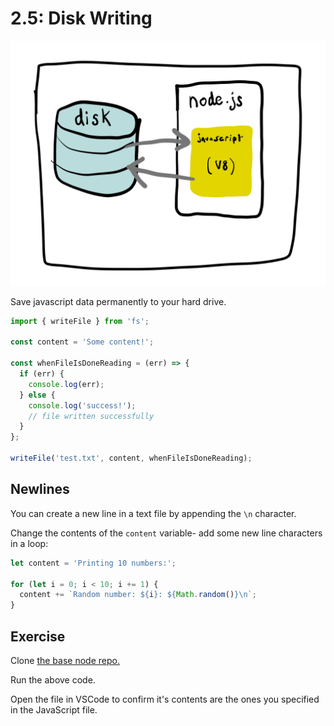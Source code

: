 # 2.5: Disk Writing

![](../.gitbook/assets/disk-node.jpg)

Save javascript data permanently to your hard drive.

```javascript
import { writeFile } from 'fs';

const content = 'Some content!';

const whenFileIsDoneReading = (err) => {
  if (err) {
    console.log(err);
  } else {
    console.log('success!');
    // file written successfully
  }
};

writeFile('test.txt', content, whenFileIsDoneReading);
```

## Newlines

You can create a new line in a text file by appending the `\n` character.

Change the contents of the `content` variable- add some new line characters in a loop:

```javascript
let content = 'Printing 10 numbers:';

for (let i = 0; i < 10; i += 1) {
  content += `Random number: ${i}: ${Math.random()}\n`;
}
```

## Exercise

Clone [the base node repo.](https://github.com/rocketacademy/base-node-swe1)

Run the above code.

Open the file in VSCode to confirm it's contents are the ones you specified in the JavaScript file.

